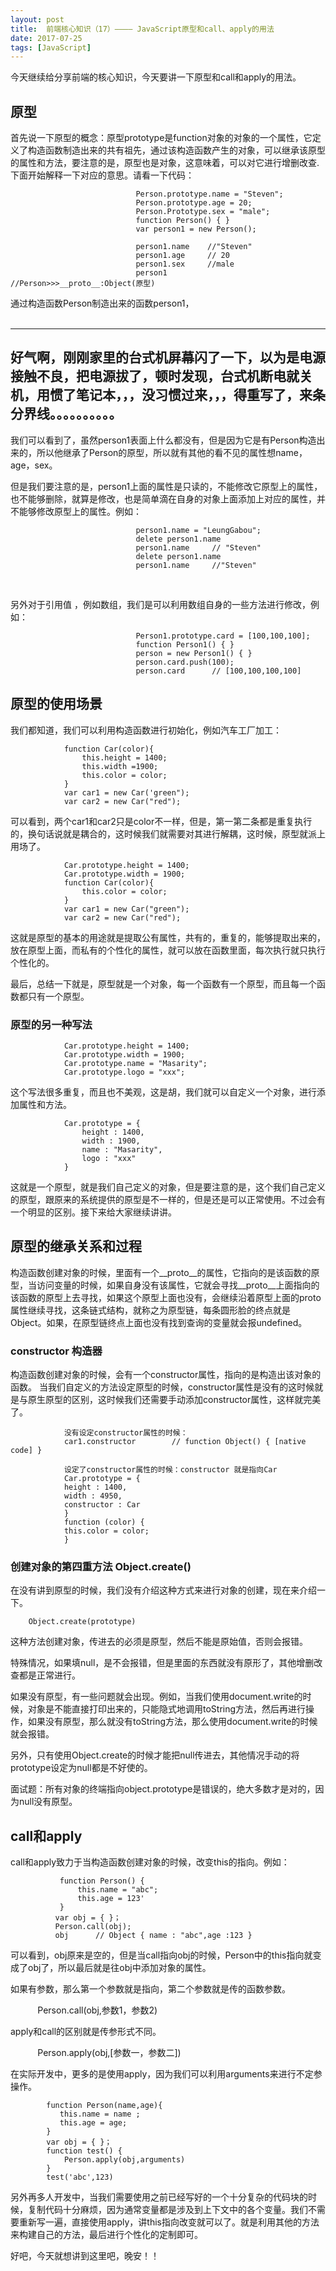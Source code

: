 ```yaml
---
layout: post
title:  前端核心知识（17）———— JavaScript原型和call、apply的用法
date: 2017-07-25
tags: [JavaScript]
---
```


今天继续给分享前端的核心知识，今天要讲一下原型和call和apply的用法。

## 原型

首先说一下原型的概念：原型prototype是function对象的对象的一个属性，它定义了构造函数制造出来的共有祖先，通过该构造函数产生的对象，可以继承该原型的属性和方法，要注意的是，原型也是对象，这意味着，可以对它进行增删改查.下面开始解释一下对应的意思。请看一下代码：

                                Person.prototype.name = "Steven";
                                Person.prototype.age = 20;
                                Person.Prototype.sex = "male";
                                function Person() { }
                                var person1 = new Person();

                                person1.name    //"Steven"
                                person1.age     // 20
                                person1.sex     //male
                                person1         //Person>>>__proto__:Object(原型)


通过构造函数Person制造出来的函数person1，                                                                  

--------------------------------------------------
好气啊，刚刚家里的台式机屏幕闪了一下，以为是电源接触不良，把电源拔了，顿时发现，台式机断电就关机，用惯了笔记本，，，没习惯过来，，，得重写了，来条分界线。。。。。。。。。。
--------------------------------------------------

我们可以看到了，虽然person1表面上什么都没有，但是因为它是有Person构造出来的，所以他继承了Person的原型，所以就有其他的看不见的属性想name，age，sex。

但是我们要注意的是，person1上面的属性是只读的，不能修改它原型上的属性，也不能够删除，就算是修改，也是简单滴在自身的对象上面添加上对应的属性，并不能够修改原型上的属性。例如：

                                person1.name = "LeungGabou";
                                delete person1.name 
                                person1.name     // "Steven"
                                delete person1.name 
                                person1.name     //"Steven"
        
        
另外对于引用值 ，例如数组，我们是可以利用数组自身的一些方法进行修改，例如：

                                Person1.prototype.card = [100,100,100];
                                function Person1() { }
                                person = new Person1() { }
                                person.card.push(100);
                                person.card      // [100,100,100,100]

   
   
## 原型的使用场景

我们都知道，我们可以利用构造函数进行初始化，例如汽车工厂加工：

                function Car(color){
                    this.height = 1400;
                    this.width =1900;
                    this.color = color;
                }
                var car1 = new Car('green");
                var car2 = new Car("red");


可以看到，两个car1和car2只是color不一样，但是，第一第二条都是重复执行的，换句话说就是耦合的，这时候我们就需要对其进行解耦，这时候，原型就派上用场了。

                Car.prototype.height = 1400;
                Car.prototype.width = 1900;
                function Car(color){
                    this.color = color;
                }
                var car1 = new Car("green");
                var car2 = new Car("red");


这就是原型的基本的用途就是提取公有属性，共有的，重复的，能够提取出来的，放在原型上面，而私有的个性化的属性，就可以放在函数里面，每次执行就只执行个性化的。

最后，总结一下就是，原型就是一个对象，每一个函数有一个原型，而且每一个函数都只有一个原型。

### 原型的另一种写法

                Car.prototype.height = 1400;
                Car.prototype.width = 1900;
                Car.prototype.name = "Masarity";
                Car.prototype.logo = "xxx";

这个写法很多重复，而且也不美观，这是胡，我们就可以自定义一个对象，进行添加属性和方法。

                Car.prototype = {
                    height : 1400,
                    width : 1900,
                    name : "Masarity",
                    logo : "xxx"
                }


这就是一个原型，就是我们自己定义的对象，但是要注意的是，这个我们自己定义的原型，跟原来的系统提供的原型是不一样的，但是还是可以正常使用。不过会有一个明显的区别。接下来给大家继续讲讲。

## 原型的继承关系和过程

构造函数创建对象的时候，里面有一个__proto__的属性，它指向的是该函数的原型，当访问变量的时候，如果自身没有该属性，它就会寻找__proto__上面指向的该函数的原型上去寻找，如果这个原型上面也没有，会继续沿着原型上面的proto属性继续寻找，这条链式结构，就称之为原型链，每条圆形脸的终点就是Object。如果，在原型链终点上面也没有找到查询的变量就会报undefined。

### constructor 构造器

构造函数创建对象的时候，会有一个constructor属性，指向的是构造出该对象的函数。
当我们自定义的方法设定原型的时候，constructor属性是没有的这时候就是与原生原型的区别，这时候我们还需要手动添加constructor属性，这样就完美了。

                没有设定constructor属性的时候：
                car1.constructor        // function Object() { [native code] }

                设定了constructor属性的时候：constructor 就是指向Car
                Car.prototype = {
                height : 1400,
                width : 4950,
                constructor : Car
                }
                function (color) {
                this.color = color;
                }

### 创建对象的第四重方法 Object.create()

在没有讲到原型的时候，我们没有介绍这种方式来进行对象的创建，现在来介绍一下。

        Object.create(prototype)

这种方法创建对象，传进去的必须是原型，然后不能是原始值，否则会报错。

特殊情况，如果填null，是不会报错，但是里面的东西就没有原形了，其他增删改查都是正常进行。

如果没有原型，有一些问题就会出现。例如，当我们使用document.write的时候，对象是不能直接打印出来的，只能隐式地调用toString方法，然后再进行操作，如果没有原型，那么就没有toString方法，那么使用document.write的时候就会报错。

另外，只有使用Object.create的时候才能把null传进去，其他情况手动的将prototype设定为null都是不好使的。

面试题：所有对象的终端指向object.prototype是错误的，绝大多数才是对的，因为null没有原型。






## call和apply

call和apply致力于当构造函数创建对象的时候，改变this的指向。例如：

               function Person() {
                   this.name = "abc";
                   this.age = 123'
               }
              var obj = { }；
              Person.call(obj);
              obj      // Object { name : "abc",age :123 }

可以看到，obj原来是空的，但是当call指向obj的时候，Person中的this指向就变成了obj了，所以最后就是往obj中添加对象的属性。

如果有参数，那么第一个参数就是指向，第二个参数就是传的函数参数。

            Person.call(obj,参数1，参数2)

apply和call的区别就是传参形式不同。

            Person.apply(obj,[参数一，参数二])

在实际开发中，更多的是使用apply，因为我们可以利用arguments来进行不定参操作。

            function Person(name,age){
               this.name = name ;
               this.age = age;
            }
            var obj = { }；
            function test() {
                Person.apply(obj,arguments)
            }
            test('abc',123)

另外再多人开发中，当我们需要使用之前已经写好的一个十分复杂的代码块的时候，复制代码十分麻烦，因为通常变量都是涉及到上下文中的各个变量。我们不需要重新写一遍，直接使用apply，讲this指向改变就可以了。就是利用其他的方法来构建自己的方法，最后进行个性化的定制即可。

好吧，今天就想讲到这里吧，晚安！！













